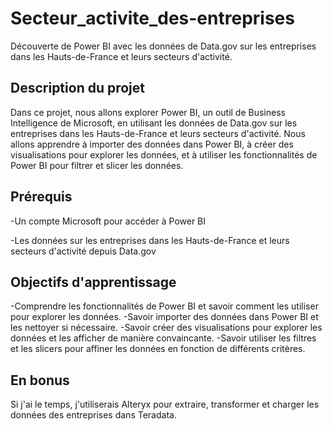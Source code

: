 # Secteur_activite_des-entreprises
Découverte de Power BI avec les données de Data.gov sur les entreprises dans les Hauts-de-France et leurs secteurs d'activité.

## Description du projet
Dans ce projet, nous allons explorer Power BI, un outil de Business Intelligence de Microsoft, en utilisant les données de Data.gov sur les entreprises dans les Hauts-de-France et leurs secteurs d'activité. Nous allons apprendre à importer des données dans Power BI, à créer des visualisations pour explorer les données, et à utiliser les fonctionnalités de Power BI pour filtrer et slicer les données.

## Prérequis
-Un compte Microsoft pour accéder à Power BI 

-Les données sur les entreprises dans les Hauts-de-France et leurs secteurs d'activité depuis Data.gov

## Objectifs d'apprentissage
-Comprendre les fonctionnalités de Power BI et savoir comment les utiliser pour explorer les données.
-Savoir importer des données dans Power BI et les nettoyer si nécessaire.
-Savoir créer des visualisations pour explorer les données et les afficher de manière convaincante.
-Savoir utiliser les filtres et les slicers pour affiner les données en fonction de différents critères.

## En bonus
Si j'ai le temps, j'utiliserais Alteryx pour extraire, transformer et charger les données des entreprises dans Teradata.
